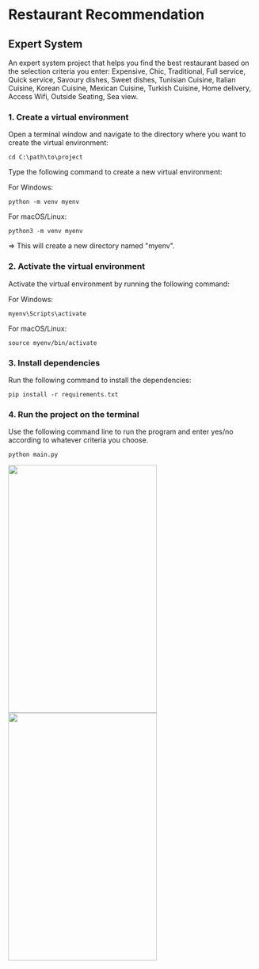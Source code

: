 # Restaurant Recommendation
## Expert System
An expert system project that helps you find the best restaurant based on the selection criteria you enter:
Expensive, Chic, Traditional, Full service, Quick service, Savoury dishes, Sweet dishes, Tunisian Cuisine, Italian Cuisine, Korean Cuisine, Mexican Cuisine, Turkish Cuisine, Home delivery, Access Wifi, Outside Seating, Sea view.
### 1. Create a virtual environment
Open a terminal window and navigate to the directory where you want to create the virtual environment:
```
cd C:\path\to\project
```
Type the following command to create a new virtual environment:

For Windows:
```
python -m venv myenv
```
For macOS/Linux:
```
python3 -m venv myenv
```
=> This will create a new directory named "myenv".

### 2. Activate the virtual environment

Activate the virtual environment by running the following command:

For Windows:
```
myenv\Scripts\activate
```
For macOS/Linux:
```
source myenv/bin/activate
```
### 3. Install dependencies

Run the following command to install the dependencies:
```
pip install -r requirements.txt
```
### 4. Run the project on the terminal 

Use the following command line to run the program and enter yes/no according to whatever criteria you choose.
``` 
python main.py 
```
<div>
<img src="https://user-images.githubusercontent.com/128514665/227032988-948876e4-7cfd-40a4-8b8b-cdef1e4ba0dc.png" width="300" height="500">
<img src=""width="300" height="500">
</div>
